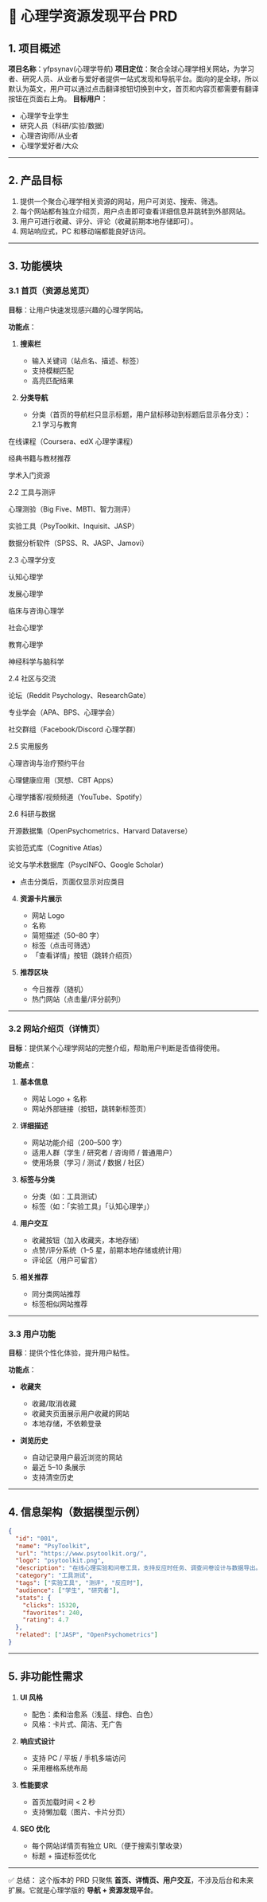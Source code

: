 

# 📝 心理学资源发现平台 PRD

## 1. 项目概述

**项目名称**：yfpsynav(心理学导航)
**项目定位**：聚合全球心理学相关网站，为学习者、研究人员、从业者与爱好者提供一站式发现和导航平台。面向的是全球，所以默认为英文，用户可以通过点击翻译按钮切换到中文，首页和内容页都需要有翻译按钮在页面右上角。
**目标用户**：

* 心理学专业学生
* 研究人员（科研/实验/数据）
* 心理咨询师/从业者
* 心理学爱好者/大众

---

## 2. 产品目标

1. 提供一个聚合心理学相关资源的网站，用户可浏览、搜索、筛选。
2. 每个网站都有独立介绍页，用户点击即可查看详细信息并跳转到外部网站。
3. 用户可进行收藏、评分、评论（收藏前期本地存储即可）。
4. 网站响应式，PC 和移动端都能良好访问。

---

## 3. 功能模块

### 3.1 首页（资源总览页）

**目标**：让用户快速发现感兴趣的心理学网站。

**功能点**：

1. **搜索栏**

   * 输入关键词（站点名、描述、标签）
   * 支持模糊匹配
   * 高亮匹配结果

2. **分类导航**

   * 分类（首页的导航栏只显示标题，用户鼠标移动到标题后显示各分支）：
   2.1 学习与教育

在线课程（Coursera、edX 心理学课程）

经典书籍与教材推荐

学术入门资源

2.2 工具与测评

心理测验（Big Five、MBTI、智力测评）

实验工具（PsyToolkit、Inquisit、JASP）

数据分析软件（SPSS、R、JASP、Jamovi）

2.3 心理学分支

认知心理学

发展心理学

临床与咨询心理学

社会心理学

教育心理学

神经科学与脑科学

2.4 社区与交流

论坛（Reddit Psychology、ResearchGate）

专业学会（APA、BPS、心理学会）

社交群组（Facebook/Discord 心理学群）

2.5 实用服务

心理咨询与治疗预约平台

心理健康应用（冥想、CBT Apps）

心理学播客/视频频道（YouTube、Spotify）

2.6 科研与数据

开源数据集（OpenPsychometrics、Harvard Dataverse）

实验范式库（Cognitive Atlas）

论文与学术数据库（PsycINFO、Google Scholar）
   * 点击分类后，页面仅显示对应类目



4. **资源卡片展示**

   * 网站 Logo
   * 名称
   * 简短描述（50–80 字）
   * 标签（点击可筛选）
   * 「查看详情」按钮（跳转介绍页）

5. **推荐区块**

   * 今日推荐（随机）
   * 热门网站（点击量/评分前列）

---

### 3.2 网站介绍页（详情页）

**目标**：提供某个心理学网站的完整介绍，帮助用户判断是否值得使用。

**功能点**：

1. **基本信息**

   * 网站 Logo + 名称
   * 网站外部链接（按钮，跳转新标签页）

2. **详细描述**

   * 网站功能介绍（200–500 字）
   * 适用人群（学生 / 研究者 / 咨询师 / 普通用户）
   * 使用场景（学习 / 测试 / 数据 / 社区）

3. **标签与分类**

   * 分类（如：工具测试）
   * 标签（如：「实验工具」「认知心理学」）

4. **用户交互**

   * 收藏按钮（加入收藏夹，本地存储）
   * 点赞/评分系统（1–5 星，前期本地存储或统计用）
   * 评论区（用户可留言）

5. **相关推荐**

   * 同分类网站推荐
   * 标签相似网站推荐

---

### 3.3 用户功能

**目标**：提供个性化体验，提升用户粘性。

**功能点**：

* **收藏夹**

  * 收藏/取消收藏
  * 收藏夹页面展示用户收藏的网站
  * 本地存储，不依赖登录

* **浏览历史**

  * 自动记录用户最近浏览的网站
  * 最近 5–10 条展示
  * 支持清空历史

---

## 4. 信息架构（数据模型示例）

```json
{
  "id": "001",
  "name": "PsyToolkit",
  "url": "https://www.psytoolkit.org/",
  "logo": "psytoolkit.png",
  "description": "在线心理实验和问卷工具，支持反应时任务、调查问卷设计与数据导出。",
  "category": "工具测试",
  "tags": ["实验工具", "测评", "反应时"],
  "audience": ["学生", "研究者"],
  "stats": {
    "clicks": 15320,
    "favorites": 240,
    "rating": 4.7
  },
  "related": ["JASP", "OpenPsychometrics"]
}
```

---

## 5. 非功能性需求

1. **UI 风格**

   * 配色：柔和治愈系（浅蓝、绿色、白色）
   * 风格：卡片式、简洁、无广告

2. **响应式设计**

   * 支持 PC / 平板 / 手机多端访问
   * 采用栅格系统布局

3. **性能要求**

   * 首页加载时间 < 2 秒
   * 支持懒加载（图片、卡片分页）

4. **SEO 优化**

   * 每个网站详情页有独立 URL（便于搜索引擎收录）
   * 标题 + 描述标签优化

---

✅ 总结：
这个版本的 PRD 只聚焦 **首页、详情页、用户交互**，不涉及后台和未来扩展。它就是心理学版的 **导航 + 资源发现平台**。

